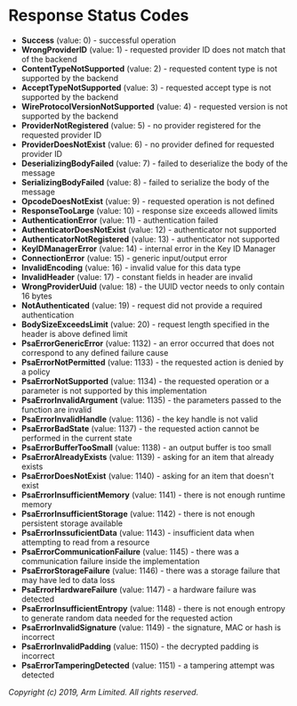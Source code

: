 # Response Status Codes

- **Success** (value: 0) - successful operation
- **WrongProviderID** (value: 1) - requested provider ID does not match that of the backend
- **ContentTypeNotSupported** (value: 2) - requested content type is not supported by the backend
- **AcceptTypeNotSupported** (value: 3) - requested accept type is not supported by the backend
- **WireProtocolVersionNotSupported** (value: 4) - requested version is not supported by the backend
- **ProviderNotRegistered** (value: 5) - no provider registered for the requested provider ID
- **ProviderDoesNotExist** (value: 6) - no provider defined for requested provider ID
- **DeserializingBodyFailed** (value: 7) - failed to deserialize the body of the message
- **SerializingBodyFailed** (value: 8) - failed to serialize the body of the message
- **OpcodeDoesNotExist** (value: 9) - requested operation is not defined
- **ResponseTooLarge** (value: 10) - response size exceeds allowed limits
- **AuthenticationError** (value: 11) - authentication failed
- **AuthenticatorDoesNotExist** (value: 12) - authenticator not supported
- **AuthenticatorNotRegistered** (value: 13) - authenticator not supported
- **KeyIDManagerError** (value: 14) - internal error in the Key ID Manager
- **ConnectionError** (value: 15) - generic input/output error
- **InvalidEncoding** (value: 16) - invalid value for this data type
- **InvalidHeader** (value: 17) - constant fields in header are invalid
- **WrongProviderUuid** (value: 18) - the UUID vector needs to only contain 16 bytes
- **NotAuthenticated** (value: 19) - request did not provide a required authentication
- **BodySizeExceedsLimit** (value: 20) - request length specified in the header is above defined
   limit
- **PsaErrorGenericError** (value: 1132) - an error occurred that does not correspond to any defined
   failure cause
- **PsaErrorNotPermitted** (value: 1133) - the requested action is denied by a policy
- **PsaErrorNotSupported** (value: 1134) - the requested operation or a parameter is not supported
   by this implementation
- **PsaErrorInvalidArgument** (value: 1135) - the parameters passed to the function are invalid
- **PsaErrorInvalidHandle** (value: 1136) - the key handle is not valid
- **PsaErrorBadState** (value: 1137) - the requested action cannot be performed in the current state
- **PsaErrorBufferTooSmall** (value: 1138) - an output buffer is too small
- **PsaErrorAlreadyExists** (value: 1139) - asking for an item that already exists
- **PsaErrorDoesNotExist** (value: 1140) - asking for an item that doesn't exist
- **PsaErrorInsufficientMemory** (value: 1141) - there is not enough runtime memory
- **PsaErrorInsufficientStorage** (value: 1142) - there is not enough persistent storage available
- **PsaErrorInssuficientData** (value: 1143) - insufficient data when attempting to read from a
   resource
- **PsaErrorCommunicationFailure** (value: 1145) - there was a communication failure inside the
   implementation
- **PsaErrorStorageFailure** (value: 1146) - there was a storage failure that may have led to data
   loss
- **PsaErrorHardwareFailure** (value: 1147) - a hardware failure was detected
- **PsaErrorInsufficientEntropy** (value: 1148) - there is not enough entropy to generate random
   data needed for the requested action
- **PsaErrorInvalidSignature** (value: 1149) - the signature, MAC or hash is incorrect
- **PsaErrorInvalidPadding** (value: 1150) - the decrypted padding is incorrect
- **PsaErrorTamperingDetected** (value: 1151) - a tampering attempt was detected

*Copyright (c) 2019, Arm Limited. All rights reserved.*

